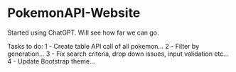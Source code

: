 # PokemonAPI-Website

Started using ChatGPT. Will see how far we can go.

Tasks to do:
1 - Create table API call of all pokemon...
2 - Filter by generation...
3 - Fix search criteria, drop down issues, input validation etc...
4 - Update Bootstrap theme...
